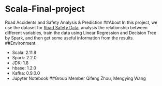 # Scala-Final-project
Road Accidents and Safety Analysis &amp; Prediction 
##About
In this project, we use the dataset for [Road Safety Data](https://data.gov.uk/dataset/cb7ae6f0-4be6-4935-9277-47e5ce24a11f/road-safety-data), analysis the relationship between different variables, train the data using Linear Regression and Decision Tree by Spark, and then get some useful information from the results.
##Environment
* Scala: 2.11.8
* Spark: 2.2.0
* JDK: 1.8
* hbase: 1.2.0
* Kafka: 0.9.0.0
* Jupyter Notebook
##Group Member
Qifeng Zhou, Mengying Wang

